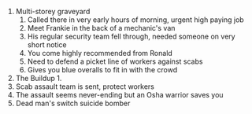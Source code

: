 1. Multi-storey graveyard
	1. Called there in very early hours of morning, urgent high paying job
	2. Meet Frankie in the back of a mechanic's van
	3. His regular security team fell through, needed someone on very short notice
	4. You come highly recommended from Ronald
	5. Need to defend a picket line of workers against scabs
	6. Gives you blue overalls to fit in with the crowd
2. The Buildup
	1. 
3. Scab assault team is sent, protect workers
4. The assault seems never-ending but an Osha warrior saves you
5. Dead man's switch suicide bomber
<!--stackedit_data:
eyJoaXN0b3J5IjpbMjA3NDY2MTM4MiwtMTI3MzU3OTg3NywtMT
IwOTcwODI1OSwxODU5Mzc3NjQsODAxNjEwNjMwLC0xNzg0MDQw
MDIsMTM0Mjk0ODE0NCwtMjA4ODc0NjYxMiw3MzA5OTgxMTZdfQ
==
-->